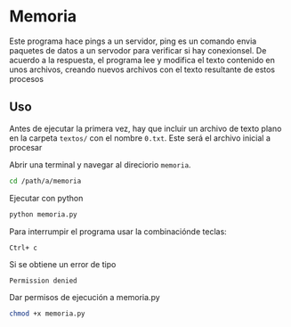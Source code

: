 # Memoria

Este programa hace pings a un servidor, ping es un comando envia paquetes de datos a un servodor para verificar si hay conexionsel.
De acuerdo a la respuesta, el programa lee y modifica el texto contenido en unos archivos, creando nuevos archivos con el texto resultante de estos procesos

## Uso

Antes de ejecutar la primera vez, hay que incluir un archivo de texto plano en la carpeta `textos/` con el nombre `0.txt`.   Este será el archivo inicial a procesar

Abrir una terminal y navegar al direciorio `memoria`.

```bash
cd /path/a/memoria
```
Ejecutar con python

```bash
python memoria.py
```

Para interrumpir el programa usar la combinaciónde teclas:
```
Ctrl+ c
```

Si se obtiene un error de tipo

```bash
Permission denied
```

Dar permisos de ejecución a memoria.py

```bash
chmod +x memoria.py
```
